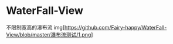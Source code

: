 # WaterFall-View
不限制宽高的瀑布流
img[https://github.com/Fairy-happy/WaterFall-View/blob/master/瀑布流测试/1.png]
